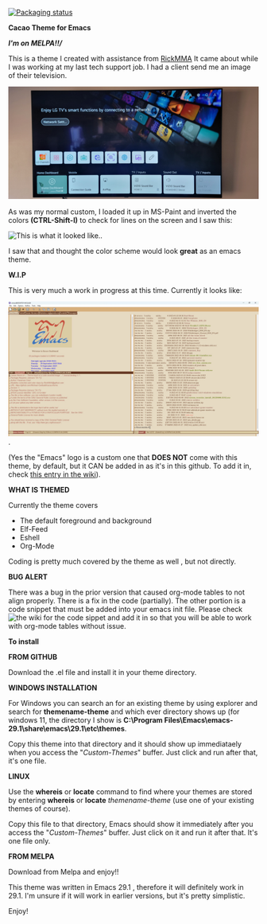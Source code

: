 
[![Packaging status](https://repology.org/badge/vertical-allrepos/emacs%3Acacao-theme.svg)](https://repology.org/project/emacs%3Acacao-theme/versions)




**Cacao Theme for Emacs**


_**I'm on MELPA!!/**_


This is a theme I created with assistance from [RickMMA](https://github.com/RickMMA) It came about while I was working at my last tech support job.
I had a client send me an image of their television. 

![This is what it looked like.](https://github.com/Michael-Garibaldi/Cacao-theme/blob/main/emacs_background_CoffeeAuLait_normal.jpg)


As was my normal custom, I loaded it up in MS-Paint and inverted the colors **(CTRL-Shift-I)**  to check for lines on the screen
and I saw this:


![This is what it looked like.](https://github.com/Michael-Garibaldi/Cacao-theme/blob/main/emacs_background_CoffeeAuLait.png).


I saw that and thought the color scheme would look **great** as an emacs theme.

**W.I.P**

This is very much a work in progress at this time.  Currently it looks like:

![This image shows dired, tab-mode on, org-mode , elfeed and the buffer in action.](https://github.com/Michael-Garibaldi/cacao-theme/blob/main/Cacao-Theme_Screenshot.jpg).

(Yes the "Emacs" logo is a custom one that **DOES NOT** come with this theme, by default, but it CAN be added in as it's in this github.  To add it in, check [this entry in the wiki](https://github.com/Michael-Garibaldi/cacao-theme/wiki/Adding-the-custom-Splash-screen-icon)).


**WHAT IS THEMED**

Currently the theme covers 

* The default foreground and background
* Elf-Feed
* Eshell
* Org-Mode

Coding is pretty much covered by the theme as well , but not directly.


**BUG ALERT**

There was a bug in the prior version that caused org-mode tables to not align properly.  There is a fix in the code (partially).  The other portion is a code snippet that must be added into your emacs init file. Please check ![the wiki for the code sippet](https://github.com/Michael-Garibaldi/Cacao-theme/wiki/Known-bug-and-it's-fix) and add it in so that you will be able to work with org-mode tables without issue.


**To install**

**FROM GITHUB**

Download the .el file and install it in your theme directory. 

**WINDOWS INSTALLATION**

For  Windows you can search an for an existing theme by using explorer and search for
**themename-theme** and which ever directory shows up (for windows 11, the directory I show is **C:\Program Files\Emacs\emacs-29.1\share\emacs\29.1\etc\themes**.

Copy this theme into that directory and it should show up immediataely when
you access the "*Custom-Themes*" buffer.  Just click and run after that, it's one
file.


**LINUX**

Use the **whereis** or **locate** command to find where your themes are stored by 
entering **whereis** or **locate** *themename-theme* (use one of your existing themes
of course).  

Copy this file to that directory, Emacs should show it immediately after you access
the "*Custom-Themes*" buffer.  Just click on it and run it after that. It's one file only.




**FROM MELPA**

Download from Melpa and enjoy!!   

This theme was written in Emacs 29.1 , therefore it will definitely work in 29.1. I'm unsure if it will work in earlier versions, but it's pretty simplistic.

Enjoy!

